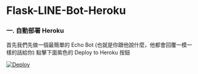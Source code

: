 # Flask-LINE-Bot-Heroku

### 一. 自動部署 Heroku
首先我們先做一個最簡單的 Echo Bot (也就是你跟他說什麼，他都會回覆一模一樣的話給你) 點擊下面紫色的 Deploy to Heroku 按鈕

<a href="https://heroku.com/deploy?template=https://github.com/ChiHsinTseng/Flask-LINE-Bot-Heroku/edit/main/">
  <img src="https://www.herokucdn.com/deploy/button.svg" alt="Deploy">
</a>
